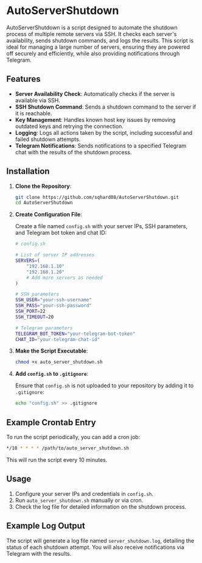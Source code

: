 # AutoServerShutdown

AutoServerShutdown is a script designed to automate the shutdown process of multiple remote servers via SSH. It checks each server's availability, sends shutdown commands, and logs the results. This script is ideal for managing a large number of servers, ensuring they are powered off securely and efficiently, while also providing notifications through Telegram.

## Features

- **Server Availability Check**: Automatically checks if the server is available via SSH.
- **SSH Shutdown Command**: Sends a shutdown command to the server if it is reachable.
- **Key Management**: Handles known host key issues by removing outdated keys and retrying the connection.
- **Logging**: Logs all actions taken by the script, including successful and failed shutdown attempts.
- **Telegram Notifications**: Sends notifications to a specified Telegram chat with the results of the shutdown process.

## Installation

1. **Clone the Repository**:

    ```sh
    git clone https://github.com/sqhard08/AutoServerShutdown.git
    cd AutoServerShutdown
    ```

2. **Create Configuration File**:

    Create a file named `config.sh` with your server IPs, SSH parameters, and Telegram bot token and chat ID:

    ```bash
    # config.sh
    
    # List of server IP addresses
    SERVERS=(
        "192.168.1.10"
        "192.168.1.20"
        # Add more servers as needed
    )
    
    # SSH parameters
    SSH_USER="your-ssh-username"
    SSH_PASS="your-ssh-password"
    SSH_PORT=22
    SSH_TIMEOUT=20
    
    # Telegram parameters
    TELEGRAM_BOT_TOKEN="your-telegram-bot-token"
    CHAT_ID="your-telegram-chat-id"
    ```

3. **Make the Script Executable**:

    ```sh
    chmod +x auto_server_shutdown.sh
    ```

4. **Add `config.sh` to `.gitignore`**:

    Ensure that `config.sh` is not uploaded to your repository by adding it to `.gitignore`:

    ```sh
    echo "config.sh" >> .gitignore
    ```

## Example Crontab Entry

To run the script periodically, you can add a cron job:

```sh
*/10 * * * * /path/to/auto_server_shutdown.sh
```
This will run the script every 10 minutes.

## Usage
1. Configure your server IPs and credentials in `config.sh`.
2. Run `auto_server_shutdown.sh` manually or via cron.
3. Check the log file for detailed information on the shutdown process.

## Example Log Output
The script will generate a log file named `server_shutdown.log`, detailing the status of each shutdown attempt. You will also receive notifications via Telegram with the results.
